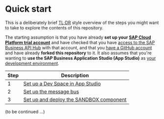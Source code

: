 # Quick start

This is a deliberately brief [TL;DR](https://www.urbandictionary.com/define.php?term=tl%3Bdr) style overview of the steps you might want to take to explore the contents of this repository.

The starting assumption is that you have already **set up your [SAP Cloud Platform trial account](README.md#an-sap-cloud-platform-trial-account)** and have checked that you have [access to the SAP Business API Hub](README.md#access-to-the-sap-business-api-hub) with that account, and that you [have a GitHub account](README.md#a-github-account) and have already **forked this repository** to it. It also assumes that you're wanting to **use the SAP Business Application Studio (App Studio)** as [your development environment](README.md#a-development-environment).

|Step|Description|
|-|-|
|1|[Set up a Dev Space in App Studio](usingappstudio/)|
|2|[Set up the message bus](messagebus/)|
|3|[Set up and deploy the SANDBOX component](s4hana/sandbox/)|

(to be continued ...)
